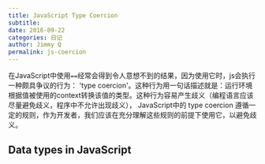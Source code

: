 ```yaml
---
title: JavaScript Type Coercion
subtitle: 
date: 2016-09-22
categories: 日记
author: Jimmy Q
permalink: js-coercion
---
```


在JavaScript中使用`==`经常会得到令人意想不到的结果，因为使用它时，js会执行一种颇具争议的行为：
'type coercion'。这种行为用一句话描述就是：运行环境根据值被使用的context转换该值的类型。这种行为容易产生歧义（编程语言应该尽量避免歧义，程序中不允许出现歧义），
JavaScript中的 type coercion 遵循一定的规则，作为开发者，我们应该在充分理解这些规则的前提下使用它，以避免歧义。

## Data types in JavaScript

